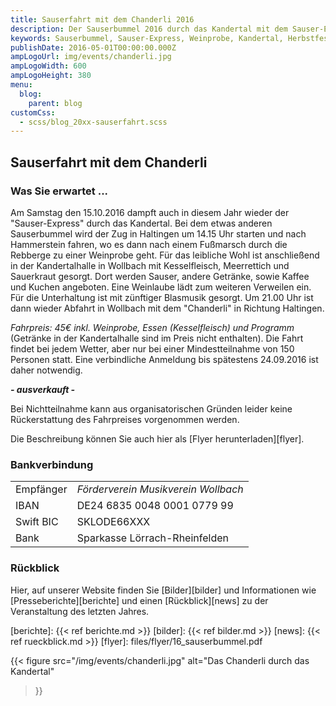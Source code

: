 ```yaml
---
title: Sauserfahrt mit dem Chanderli 2016
description: Der Sauserbummel 2016 durch das Kandertal mit dem Sauser-Express und der Dampfmusik.
keywords: Sauserbummel, Sauser-Express, Weinprobe, Kandertal, Herbstfest, Degustation, Wein, Sauser
publishDate: 2016-05-01T00:00:00.000Z
ampLogoUrl: img/events/chanderli.jpg
ampLogoWidth: 600
ampLogoHeight: 380
menu:
  blog:
    parent: blog
customCss:
  - scss/blog_20xx-sauserfahrt.scss
---
```


## Sauserfahrt mit dem Chanderli
### Was Sie erwartet ...
Am Samstag den 15.10.2016 dampft auch in diesem Jahr wieder der "Sauser-Express"
durch das Kandertal. Bei dem etwas anderen Sauserbummel wird der Zug in Haltingen
um 14.15 Uhr starten und nach Hammerstein fahren, wo es dann nach einem Fußmarsch
durch die Rebberge zu einer Weinprobe geht. Für das leibliche Wohl ist anschließend
in der Kandertalhalle in Wollbach mit Kesselfleisch, Meerrettich und Sauerkraut
gesorgt. Dort werden Sauser, andere Getränke, sowie Kaffee und Kuchen angeboten.
Eine Weinlaube lädt zum weiteren Verweilen ein. Für die Unterhaltung ist mit
zünftiger Blasmusik gesorgt. Um 21.00 Uhr ist dann wieder Abfahrt  in  Wollbach
mit dem "Chanderli" in Richtung Haltingen.

*Fahrpreis: 45€ inkl. Weinprobe, Essen (Kesselfleisch) und Programm* (Getränke in
der Kandertalhalle sind im Preis nicht enthalten). Die Fahrt findet bei jedem
Wetter, aber nur bei einer Mindestteilnahme von 150 Personen statt. Eine verbindliche
Anmeldung bis spätestens 24.09.2016 ist daher notwendig.

<p class="ausverkauft">
<b><i>- ausverkauft -</i></b>
</p>

Bei Nichtteilnahme kann aus organisatorischen Gründen leider keine Rückerstattung
des Fahrpreises vorgenommen werden.

Die Beschreibung können Sie auch hier als [Flyer herunterladen][flyer].

### Bankverbindung
| | |
|----------|----|
|Empfänger | *Förderverein Musikverein Wollbach* |
|IBAN      | DE24 6835 0048 0001 0779 99 |
|Swift BIC | SKLODE66XXX |
|Bank      | Sparkasse Lörrach-Rheinfelden |

### Rückblick
Hier, auf unserer Website finden Sie [Bilder][bilder] und Informationen wie
[Presseberichte][berichte] und einen [Rückblick][news] zu der Veranstaltung des
letzten Jahres.

[berichte]: {{< ref berichte.md >}}
[bilder]: {{< ref bilder.md >}}
[news]: {{< ref rueckblick.md >}}
[flyer]: files/flyer/16_sauserbummel.pdf

{{< figure src="/img/events/chanderli.jpg"
           alt="Das Chanderli durch das Kandertal"
>}}
